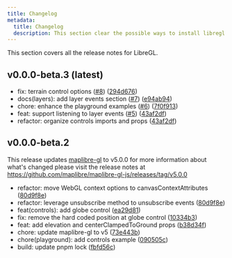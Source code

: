 ```yaml
---
title: Changelog
metadata:
  title: Changelog
  description: This section clear the possible ways to install libregl.
---
```


This section covers all the release notes for LibreGL.

## v0.0.0-beta.3 (latest)

- fix: terrain control options ([#8](https://github.com/themustafaomar/libregl/pull/8)) ([294d676](https://github.com/themustafaomar/libregl/commit/294d6763dcc8932b76800ba9c6659bd6f193b2eb))
- docs(layers): add layer events section ([#7](https://github.com/themustafaomar/libregl/pull/7)) ([e94ab94](https://github.com/themustafaomar/libregl/commit/e94ab945fd5c6bc4fac8be525553f2e7ca40fc70))
- chore: enhance the playground examples ([#6](https://github.com/themustafaomar/libregl/pull/6)) ([7f0f913](https://github.com/themustafaomar/libregl/commit/7f0f913d642ea895e79838a191f718c0a414bc19))
- feat: support listening to layer events ([#5](https://github.com/themustafaomar/libregl/pull/5)) ([43af2df](https://github.com/themustafaomar/libregl/commit/42e29fc9554790e4132281cb051a68a9e39480cf))
- refactor: organize controls imports and props ([43af2df](https://github.com/themustafaomar/libregl/commit/43af2df08abf8d210c85a71769c2a9d996139b6b))

## v0.0.0-beta.2

This release updates [maplibre-gl](https://github.com/maplibre/maplibre-gl-js/) to v5.0.0 for more information about what's changed please visit the release notes at https://github.com/maplibre/maplibre-gl-js/releases/tag/v5.0.0

- refactor: move WebGL context options to canvasContextAttributes ([80d9f8e](https://github.com/themustafaomar/libregl/pull/3/commits/bd54b727354b5fc778a42b45f09be3cf7fae94b5))
- refactor: leverage unsubscribe method to unsubscribe events ([80d9f8e](https://github.com/themustafaomar/libregl/pull/3/commits/80d9f8e33bbc6f3d9fe3c123f85b7b82afb35f59))
- feat(controls): add globe control ([ea29d81](https://github.com/themustafaomar/libregl/pull/3/commits/ea29d81e62d1fd2b41524c25c436b93bef488138))
- fix: remove the hard coded position at globe control ([10334b3](https://github.com/themustafaomar/libregl/pull/3/commits/10334b3bc87431e91474f382f2b5a3f067ed9cd7))
- feat: add elevation and centerClampedToGround props ([b38d34f](https://github.com/themustafaomar/libregl/pull/3/commits/b38d34f3947717b6e2c8cacae3c0682e5bd071f8))
- chore: update maplibre-gl to v5 ([73e443b](https://github.com/themustafaomar/libregl/pull/3/commits/73e443b1951a2ff658e713fabe676b33c6a2d967))
- chore(playground): add controls example ([090505c](https://github.com/themustafaomar/libregl/pull/3/commits/090505c6fbb2a84c1319a24309078de9cf8568a3))
- build: update pnpm lock ([fbfd56c](https://github.com/themustafaomar/libregl/pull/3/commits/fbfd56c6d306e54236e814c0e7011de752b7d709))